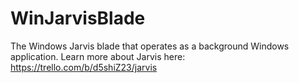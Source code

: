 # WinJarvisBlade

The Windows Jarvis blade that operates as a background Windows application.
Learn more about Jarvis here: https://trello.com/b/d5shiZ23/jarvis
